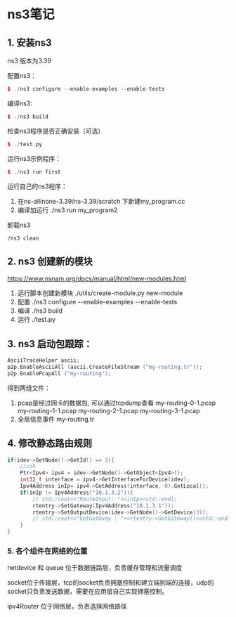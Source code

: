 # ns3笔记
## 1. 安装ns3
ns3 版本为3.39

配置ns3：
```C++
$ ./ns3 configure --enable-examples --enable-tests
```

编译ns3:
```C++
$ ./ns3 build
```

检查ns3程序是否正确安装（可选）
```C++
$ ./test.py
```

运行ns3示例程序：
```C++
$ ./ns3 run first
```

运行自己的ns3程序：
1. 在ns-allinone-3.39/ns-3.39/scratch 下新建my_program.cc
2. 编译加运行  ./ns3 run my_program2 

卸载ns3

```
/ns3 clean 
```



## 2. ns3 创建新的模块

https://www.nsnam.org/docs/manual/html/new-modules.html

1. 运行脚本创建新模块
    ./utils/create-module.py new-module
2. 配置
    ./ns3 configure --enable-examples --enable-tests
3. 编译
    ./ns3 build
4.  运行
    ./test.py
    
## 3. ns3 启动包跟踪：
```C++
AsciiTraceHelper ascii;
p2p.EnableAsciiAll (ascii.CreateFileStream ("my-routing.tr"));
p2p.EnablePcapAll ("my-routing");
```

得到两组文件：
1. pcap是经过网卡的数据包, 可以通过tcpdump查看
my-routing-0-1.pcap
my-routing-1-1.pcap
my-routing-2-1.pcap
my-routing-3-1.pcap
2. 全局信息事件
my-routing.tr



## 4. 修改静态路由规则
```C++
if(idev->GetNode()->GetId() == 3){
    //czh
    Ptr<Ipv4> ipv4 = idev->GetNode()->GetObject<Ipv4>();
    int32_t interface = ipv4->GetInterfaceForDevice(idev);
    Ipv4Address inIp= ipv4->GetAddress(interface, 0).GetLocal();
    if(inIp != Ipv4Address("10.1.3.2")){    
        // std::cout<<"RouteInput: "<<inIp<<std::endl;
        rtentry->SetGateway(Ipv4Address("10.1.3.1"));
        rtentry->SetOutputDevice(idev->GetNode()->GetDevice(3));
        // std::cout<<"GetGateway : "<<rtentry->GetGateway()<<std::endl;
    }
}
```



### 5. 各个组件在网络的位置

netdevice 和 queue 位于数据链路层，负责缓存管理和流量调度

socket位于传输层，tcp的socket负责拥塞控制和建立端到端的连接，udp的socket只负责发送数据，需要在应用层自己实现拥塞控制。

ipv4Router 位于网络层，负责选择网络路径

